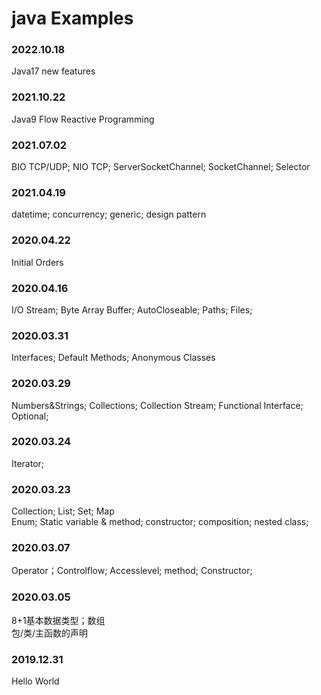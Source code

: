 # java Examples
### 2022.10.18
Java17 new features

### 2021.10.22
Java9 Flow Reactive Programming

### 2021.07.02
BIO TCP/UDP; NIO TCP; ServerSocketChannel; SocketChannel; Selector

### 2021.04.19
datetime; concurrency; generic; design pattern  

### 2020.04.22
Initial Orders  

### 2020.04.16
I/O Stream; Byte Array Buffer; AutoCloseable; Paths; Files; 

### 2020.03.31
Interfaces; Default Methods; Anonymous Classes   

### 2020.03.29
Numbers&Strings; Collections; Collection Stream; Functional Interface; Optional; 

### 2020.03.24
Iterator; 
### 2020.03.23
Collection; List; Set; Map  
Enum; Static variable & method; constructor; composition; nested class;  
### 2020.03.07
Operator；Controlflow; Accesslevel; method; Constructor; 
### 2020.03.05
8+1基本数据类型；数组  
包/类/主函数的声明
### 2019.12.31
Hello World